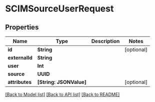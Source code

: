 # SCIMSourceUserRequest

## Properties
Name | Type | Description | Notes
------------ | ------------- | ------------- | -------------
**id** | **String** |  | [optional] 
**externalId** | **String** |  | 
**user** | **Int** |  | 
**source** | **UUID** |  | 
**attributes** | **[String: JSONValue]** |  | [optional] 

[[Back to Model list]](../README.md#documentation-for-models) [[Back to API list]](../README.md#documentation-for-api-endpoints) [[Back to README]](../README.md)


